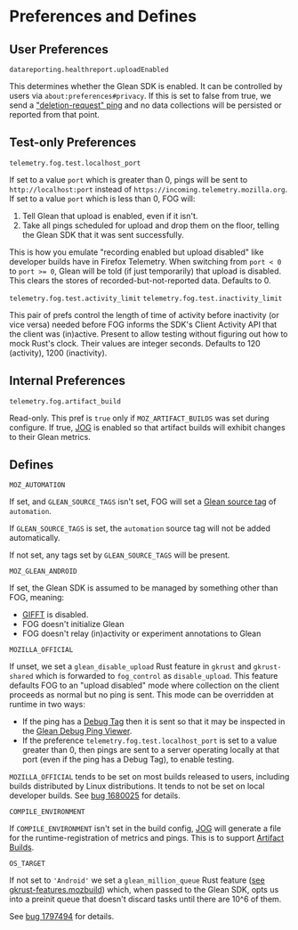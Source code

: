 # Preferences and Defines

## User Preferences

`datareporting.healthreport.uploadEnabled`

This determines whether the Glean SDK is enabled.
It can be controlled by users via `about:preferences#privacy`.
If this is set to false from true, we send a
["deletion-request" ping](https://mozilla.github.io/glean/book/user/pings/deletion_request.html)
and no data collections will be persisted or reported from that point.

## Test-only Preferences

`telemetry.fog.test.localhost_port`

If set to a value `port` which is greater than 0, pings will be sent to
`http://localhost:port` instead of `https://incoming.telemetry.mozilla.org`.
If set to a value `port` which is less than 0, FOG will:
1) Tell Glean that upload is enabled, even if it isn't.
2) Take all pings scheduled for upload and drop them on the floor,
   telling the Glean SDK that it was sent successfully.

This is how you emulate "recording enabled but upload disabled"
like developer builds have in Firefox Telemetry.
When switching from `port < 0` to `port >= 0`,
Glean will be told (if just temporarily) that upload is disabled.
This clears the stores of recorded-but-not-reported data.
Defaults to 0.

`telemetry.fog.test.activity_limit`
`telemetry.fog.test.inactivity_limit`

This pair of prefs control the length of time of activity before inactivity
(or vice versa)
needed before FOG informs the SDK's Client Activity API that the client was (in)active.
Present to allow testing without figuring out how to mock Rust's clock.
Their values are integer seconds.
Defaults to 120 (activity), 1200 (inactivity).

## Internal Preferences

`telemetry.fog.artifact_build`

Read-only. This pref is `true` only if `MOZ_ARTIFACT_BUILDS` was set during configure.
If true, [JOG](./jog) is enabled so that artifact builds will exhibit changes to their Glean metrics.

## Defines

`MOZ_AUTOMATION`

If set, and `GLEAN_SOURCE_TAGS` isn't set, FOG will set a
[Glean source tag](https://mozilla.github.io/glean/book/reference/debug/sourceTags.html)
of `automation`.

If `GLEAN_SOURCE_TAGS` is set, the `automation` source tag will not be added automatically.

If not set, any tags set by `GLEAN_SOURCE_TAGS` will be present.

`MOZ_GLEAN_ANDROID`

If set, the Glean SDK is assumed to be managed by something other than FOG, meaning:
* [GIFFT][gifft] is disabled.
* FOG doesn't initialize Glean
* FOG doesn't relay (in)activity or experiment annotations to Glean

`MOZILLA_OFFICIAL`

If unset, we set a `glean_disable_upload` Rust feature in
`gkrust` and `gkrust-shared` which is forwarded to `fog_control` as `disable_upload`.
This feature defaults FOG to an "upload disabled"
mode where collection on the client proceeds as normal but no ping is sent.
This mode can be overridden at runtime in two ways:
* If the ping has a
  [Debug Tag](https://mozilla.github.io/glean/book/user/debugging/index.html)
  then it is sent so that it may be inspected in the
  [Glean Debug Ping Viewer](https://debug-ping-preview.firebaseapp.com/).
* If the preference `telemetry.fog.test.localhost_port` is set to a value greater than 0,
  then pings are sent to a server operating locally at that port
  (even if the ping has a Debug Tag), to enable testing.

`MOZILLA_OFFICIAL` tends to be set on most builds released to users,
including builds distributed by Linux distributions.
It tends to not be set on local developer builds.
See [bug 1680025](https://bugzilla.mozilla.org/show_bug.cgi?id=1680025) for details.

`COMPILE_ENVIRONMENT`

If `COMPILE_ENVIRONMENT` isn't set in the build config,
[JOG](./jog) will generate a file for the runtime-registration of metrics and pings.
This is to support [Artifact Builds](/contributing/build/artifact_builds).

`OS_TARGET`

If not set to `'Android'` we set a `glean_million_queue` Rust feature
([see gkrust-features.mozbuild][gkrust-features])
which, when passed to the Glean SDK,
opts us into a preinit queue that doesn't discard tasks until there are 10^6 of them.

See [bug 1797494](https://bugzilla.mozilla.org/show_bug.cgi?id=1797494) for details.

[gkrust-features]: https://searchfox.org/mozilla-central/source/toolkit/library/rust/gkrust-features.mozbuild
[gifft]: ../user/gifft
